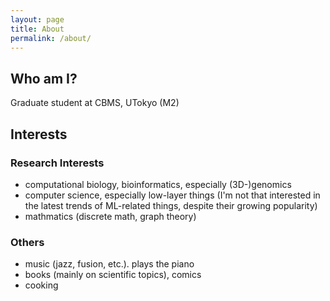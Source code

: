 ```yaml
---
layout: page
title: About
permalink: /about/
---
```


## Who am I?

Graduate student at CBMS, UTokyo (M2)

## Interests

### Research Interests

- computational biology, bioinformatics, especially (3D-)genomics
- computer science, especially low-layer things (I'm not that interested in the latest trends of ML-related things, despite their growing popularity)
- mathmatics (discrete math, graph theory)

### Others

- music (jazz, fusion, etc.). plays the piano
- books (mainly on scientific topics), comics
- cooking
